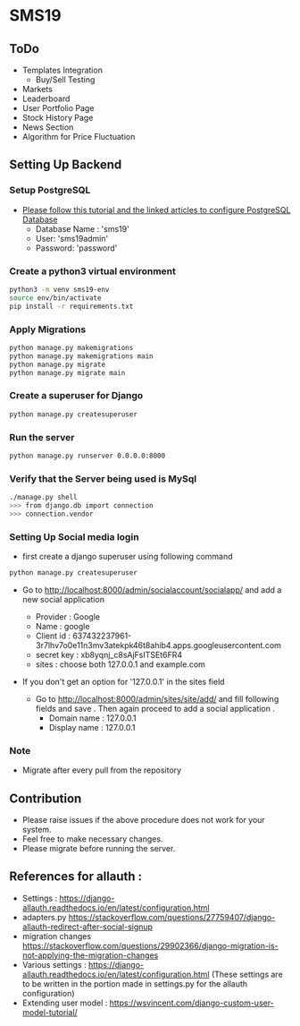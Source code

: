 # SMS19

## ToDo

- Templates Integration
  - Buy/Sell Testing
- Markets
- Leaderboard
- User Portfolio Page
- Stock History Page
- News Section
- Algorithm for Price Fluctuation

## Setting Up Backend

### Setup PostgreSQL

- [Please follow this tutorial and the linked articles to configure PostgreSQL Database](https://www.digitalocean.com/community/tutorials/how-to-use-postgresql-with-your-django-application-on-ubuntu-14-04)
  - Database Name : 'sms19'
  - User: 'sms19admin'
  - Password: 'password'

### Create a python3 virtual environment

```bash
python3 -m venv sms19-env
source env/bin/activate
pip install -r requirements.txt
```

### Apply Migrations

```bash
python manage.py makemigrations
python manage.py makemigrations main
python manage.py migrate
python manage.py migrate main
```

### Create a superuser for Django

```bash
python manage.py createsuperuser
```

### Run the server

```bash
python manage.py runserver 0.0.0.0:8000
```

### Verify that the Server being used is MySql

```bash
./manage.py shell
>>> from django.db import connection
>>> connection.vendor
```

### Setting Up Social media login

- first create a django superuser using following command 

```bash
python manage.py createsuperuser
```

- Go to <http://localhost:8000/admin/socialaccount/socialapp/> and add a new social application
  - Provider : Google
  - Name : google
  - Client id : 637432237961-3r7lhv7o0e11n3mv3atekpk46t8ahib4.apps.googleusercontent.com
  - secret key : xb8yqnj_c8sAjFsITSEt6FR4
  - sites : choose both 127.0.0.1 and example.com

- If you don't get an option for '127.0.0.1' in the sites field
  - Go to <http://localhost:8000/admin/sites/site/add/> and fill following fields and save . Then again proceed to add a social application .
    - Domain name : 127.0.0.1
    - Display name : 127.0.0.1

### Note

- Migrate after every pull from the repository

## Contribution

- Please raise issues if the above procedure does not work for your system.
- Feel free to make necessary changes.
- Please migrate before running the server.

## References for allauth :

- Settings : <https://django-allauth.readthedocs.io/en/latest/configuration.html>
- adapters.py <https://stackoverflow.com/questions/27759407/django-allauth-redirect-after-social-signup>
- migration changes <https://stackoverflow.com/questions/29902366/django-migration-is-not-applying-the-migration-changes>
- Various settings : <https://django-allauth.readthedocs.io/en/latest/configuration.html>
(These settings are to be written in the portion made in settings.py for the allauth configuration)
- Extending user model : <https://wsvincent.com/django-custom-user-model-tutorial/>

